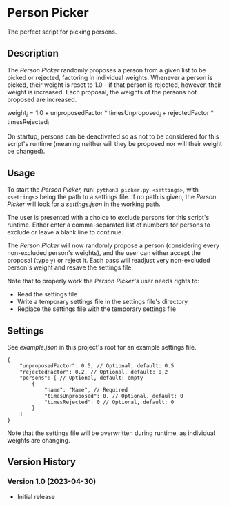 # Person Picker

The perfect script for picking persons.

## Description

The *Person Picker* randomly proposes a person from a given list to be picked or rejected, factoring in individual weights. Whenever a person is picked, their weight is reset to 1.0 - if that person is rejected, however, their weight is increased. Each proposal, the weights of the persons not proposed are increased.

$\mathrm{weight}_i = 1.0 + \mathrm{unproposedFactor} * \mathrm{timesUnproposed}_i + \mathrm{rejectedFactor} * \mathrm{timesRejected}_i$

On startup, persons can be deactivated so as not to be considered for this script's runtime (meaning neither will they be proposed nor will their weight be changed).

## Usage

To start the *Person Picker,* run: `python3 picker.py <settings>`, with `<settings>` being the path to a settings file. If no path is given, the *Person Picker* will look for a *settings.json* in the working path.

The user is presented with a choice to exclude persons for this script's runtime. Either enter a comma-separated list of numbers for persons to exclude or leave a blank line to continue.

The *Person Picker* will now randomly propose a person (considering every non-excluded person's weights), and the user can either accept the proposal (type `y`) or reject it. Each pass will readjust very non-excluded person's weight and resave the settings file.

Note that to properly work the *Person Picker's* user needs rights to:
- Read the settings file
- Write a temporary settings file in the settings file's directory
- Replace the settings file with the temporary settings file

## Settings

See *example.json* in this project's root for an example settings file.

```jsonc
{
    "unproposedFactor": 0.5, // Optional, default: 0.5
    "rejectedFactor": 0.2, // Optional, default: 0.2
    "persons": [ // Optional, default: empty
        {
            "name": "Name", // Required
            "timesUnproposed": 0, // Optional, default: 0
            "timesRejected": 0 // Optional, default: 0
        }
    ]
}
```

Note that the settings file will be overwritten during runtime, as individual weights are changing.

## Version History

### Version 1.0 (2023-04-30)

- Initial release
